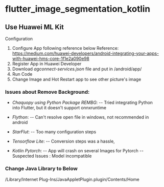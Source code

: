 # flutter_image_segmentation_kotlin




## Use Huawei ML Kit
Configuration
1. Configure App following reference below
    Reference: https://medium.com/huawei-developers/android-integrating-your-apps-with-huawei-hms-core-1f1e2a090e98
2. Register App in Huawei Developer
3. Download *agconnect-services.json* file and put in /android/app/ 
4. Run Code
5. Change Image and Hot Restart app to see other picture's image

### Issues about Remove Background:
- *Chaquopy using Python Package REMBG*:
    -- Tried integrating Python into Flutter, but it doesn't support onnxruntime
- *Flython*:
    -- Can't resolve open file in windows, not recommended in android
- *StarFlut*:
    -- Too many configuration steps

- *Tensorflow Lite*:
    -- Conversion steps was a hassle, 
- *Kotlin Pytorch*:
    -- App will crash on several Images for Pytorch
    -- Suspected Issues : Model incompatible

### Change Java Library to Below
/Library/Internet Plug-Ins/JavaAppletPlugin.plugin/Contents/Home
